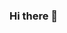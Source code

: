 ### Hi there 👋

<!--
Hello, this is DELEK, currently studying 1st grade Computer Science in a highschool in Bielsko-Biała, in the south of Poland. Besides programming, I take interest in a lot of things, including (but not limited to):
- Public Transit
- Math
- Geography
- Chemistry
- Vexillology nad Heraldry (study of flags and coats of arms, respectively)
- Numismatics (study of coins and currency)
- Lingustics
- Culture of Poland and Silesia
I also enjoy music and play trumpet and piano. I like video games, having over 200 hours in Stardew Valley and playing my fair share in Minecraft, Pokémon Violet, BotW and TotK as well as other games.
I am a cat person, I have two cats: Rudzia, a 10 year old female cat, and Felek, an 8 year old male.

- 🔭 I’m currently working on a website that simplifies transit in the Bielsko-Biała area 
- 🌱 I’m currently learning website design and Databases (in programming), Dutch on Duolingo with a 100+ day streak
- 📫 How to reach me: you can message me on Discord (@delek09)
- 😄 Pronouns: He/Him
- ⚡ Fun fact: I got the nickname DELEK from my favorite brand of Polish cookies, Delicje, which translates into Delicious in Polish
-->
